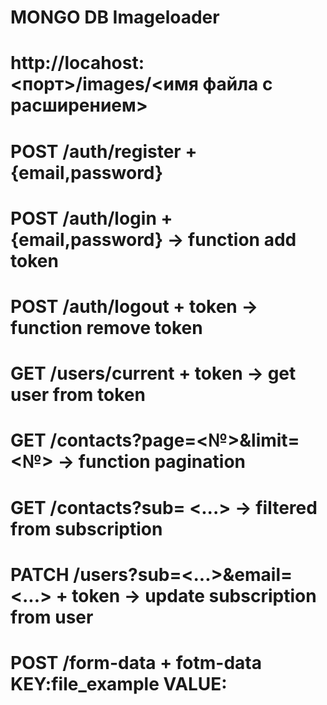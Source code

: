 # MONGO DB Imageloader

# http://locahost:<порт>/images/<имя файла с расширением>

# POST /auth/register + {email,password}

# POST /auth/login + {email,password} -> function add token

# POST /auth/logout + token -> function remove token

# GET /users/current + token -> get user from token

# GET /contacts?page=<№>&limit=<№> -> function pagination

# GET /contacts?sub= <...> -> filtered from subscription

# PATCH /users?sub=<...>&email=<...> + token -> update subscription from user

# POST /form-data + fotm-data KEY:file_example VALUE:<file>
